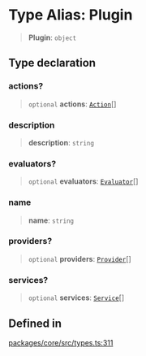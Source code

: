 # Type Alias: Plugin

> **Plugin**: `object`

## Type declaration

### actions?

> `optional` **actions**: [`Action`](../interfaces/Action.md)[]

### description

> **description**: `string`

### evaluators?

> `optional` **evaluators**: [`Evaluator`](../interfaces/Evaluator.md)[]

### name

> **name**: `string`

### providers?

> `optional` **providers**: [`Provider`](../interfaces/Provider.md)[]

### services?

> `optional` **services**: [`Service`](../classes/Service.md)[]

## Defined in

[packages/core/src/types.ts:311](https://github.com/elizaos/eliza/blob/7fcf54e7fb2ba027d110afcc319c0b01b3f181dc/packages/core/src/types.ts#L311)

